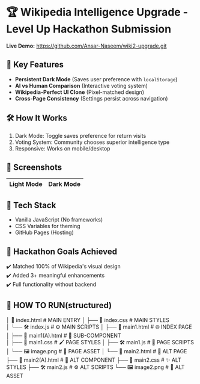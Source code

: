 # 🏆 Wikipedia Intelligence Upgrade - Level Up Hackathon Submission

**Live Demo:** https://github.com/Ansar-Naseem/wiki2-upgrade.git

## 🚀 Key Features
- **Persistent Dark Mode** (Saves user preference with `localStorage`)
- **AI vs Human Comparison** (Interactive voting system)
- **Wikipedia-Perfect UI Clone** (Pixel-matched design)
- **Cross-Page Consistency** (Settings persist across navigation)

## 🛠️ How It Works
1. Dark Mode: Toggle saves preference for return visits
2. Voting System: Community chooses superior intelligence type
3. Responsive: Works on mobile/desktop

## 📸 Screenshots
| Light Mode | Dark Mode |
|------------|-----------|

## 🔧 Tech Stack
- Vanilla JavaScript (No frameworks)
- CSS Variables for theming
- GitHub Pages (Hosting)

## 🏅 Hackathon Goals Achieved
✔️ Matched 100% of Wikipedia's visual design  
✔️ Added 3+ meaningful enhancements  
✔️ Full functionality without backend  

## 🚀 HOW TO RUN(structured)
│
📄 index.html                      #   MAIN ENTRY
│   ├── 🎨 index.css             #   MAIN STYLES  
│   └── 🛠️ index.js              # ⚙ MAIN SCRIPTS
│
├── 📄 main1.html               # 🌐 INDEX PAGE
│   ├── 📄 main1(A).html        # 🔹 SUB-COMPONENT  
│   ├── 🎨 main1.css            # 🖌 PAGE STYLES
│   ├── 🛠️ main1.js           # 🧩 PAGE SCRIPTS
│   └── 🖼️ image.png           # 📸 PAGE ASSET
│
└── 📄 main2.html              # 🔄 ALT PAGE  
    ├── 📄 main2(A).html       # 🔸 ALT COMPONENT
    ├── 🎨 main2.css           # ✨ ALT STYLES
    ├── 🛠️ main2.js          # ⚙ ALT SCRIPTS
    └── 🖼️ image2.png          # 📸 ALT ASSET
